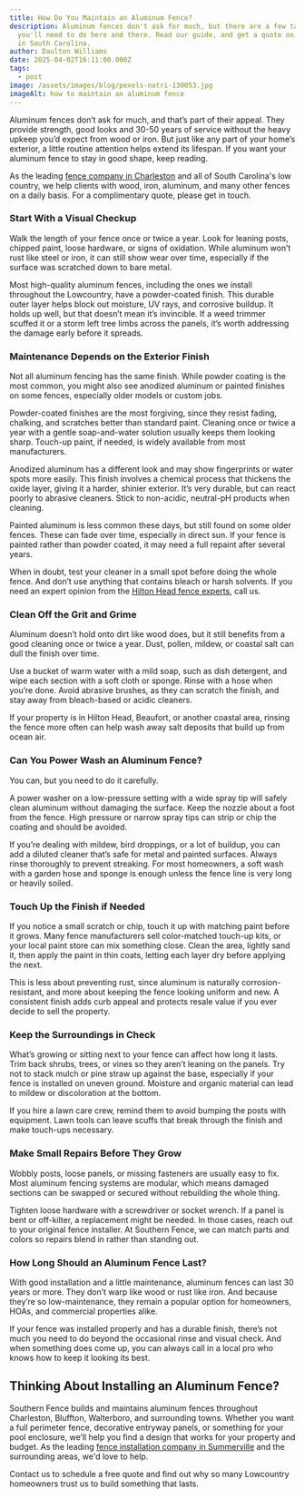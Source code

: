 ```yaml
---
title: How Do You Maintain an Aluminum Fence?
description: Aluminum fences don't ask for much, but there are a few tasks
  you'll need to do here and there. Read our guide, and get a quote on fencing
  in South Carolina.
author: Daulton Williams
date: 2025-04-02T16:11:00.000Z
tags:
  - post
image: /assets/images/blog/pexels-natri-130053.jpg
imageAlt: how to maintain an aluminum fence
---
```



Aluminum fences don’t ask for much, and that’s part of their appeal. They provide strength, good looks and 30-50 years of service without the heavy upkeep you’d expect from wood or iron. But just like any part of your home’s exterior, a little routine attention helps extend its lifespan. If you want your aluminum fence to stay in good shape, keep reading.

As the leading [fence company in Charleston](https://southern-fence.com/charleston/) and all of South Carolina's low country, we help clients with wood, iron, aluminum, and many other fences on a daily basis. For a complimentary quote, please get in touch.

### Start With a Visual Checkup

Walk the length of your fence once or twice a year. Look for leaning posts, chipped paint, loose hardware, or signs of oxidation. While aluminum won’t rust like steel or iron, it can still show wear over time, especially if the surface was scratched down to bare metal.

Most high-quality aluminum fences, including the ones we install throughout the Lowcountry, have a powder-coated finish. This durable outer layer helps block out moisture, UV rays, and corrosive buildup. It holds up well, but that doesn’t mean it’s invincible. If a weed trimmer scuffed it or a storm left tree limbs across the panels, it’s worth addressing the damage early before it spreads.

### Maintenance Depends on the Exterior Finish

Not all aluminum fencing has the same finish. While powder coating is the most common, you might also see anodized aluminum or painted finishes on some fences, especially older models or custom jobs.

Powder-coated finishes are the most forgiving, since they resist fading, chalking, and scratches better than standard paint. Cleaning once or twice a year with a gentle soap-and-water solution usually keeps them looking sharp. Touch-up paint, if needed, is widely available from most manufacturers.

Anodized aluminum has a different look and may show fingerprints or water spots more easily. This finish involves a chemical process that thickens the oxide layer, giving it a harder, shinier exterior. It’s very durable, but can react poorly to abrasive cleaners. Stick to non-acidic, neutral-pH products when cleaning.

Painted aluminum is less common these days, but still found on some older fences. These can fade over time, especially in direct sun. If your fence is painted rather than powder coated, it may need a full repaint after several years.

When in doubt, test your cleaner in a small spot before doing the whole fence. And don’t use anything that contains bleach or harsh solvents. If you need an expert opinion from the [Hilton Head fence experts](https://southern-fence.com/hilton-head/), call us.

### Clean Off the Grit and Grime

Aluminum doesn’t hold onto dirt like wood does, but it still benefits from a good cleaning once or twice a year. Dust, pollen, mildew, or coastal salt can dull the finish over time.

Use a bucket of warm water with a mild soap, such as dish detergent, and wipe each section with a soft cloth or sponge. Rinse with a hose when you’re done. Avoid abrasive brushes, as they can scratch the finish, and stay away from bleach-based or acidic cleaners.

If your property is in Hilton Head, Beaufort, or another coastal area, rinsing the fence more often can help wash away salt deposits that build up from ocean air.

### Can You Power Wash an Aluminum Fence?

You can, but you need to do it carefully.

A power washer on a low-pressure setting with a wide spray tip will safely clean aluminum without damaging the surface. Keep the nozzle about a foot from the fence. High pressure or narrow spray tips can strip or chip the coating and should be avoided.

If you’re dealing with mildew, bird droppings, or a lot of buildup, you can add a diluted cleaner that’s safe for metal and painted surfaces. Always rinse thoroughly to prevent streaking. For most homeowners, a soft wash with a garden hose and sponge is enough unless the fence line is very long or heavily soiled.

### Touch Up the Finish if Needed

If you notice a small scratch or chip, touch it up with matching paint before it grows. Many fence manufacturers sell color-matched touch-up kits, or your local paint store can mix something close. Clean the area, lightly sand it, then apply the paint in thin coats, letting each layer dry before applying the next.

This is less about preventing rust, since aluminum is naturally corrosion-resistant, and more about keeping the fence looking uniform and new. A consistent finish adds curb appeal and protects resale value if you ever decide to sell the property.

### Keep the Surroundings in Check

What’s growing or sitting next to your fence can affect how long it lasts. Trim back shrubs, trees, or vines so they aren’t leaning on the panels. Try not to stack mulch or pine straw up against the base, especially if your fence is installed on uneven ground. Moisture and organic material can lead to mildew or discoloration at the bottom.

If you hire a lawn care crew, remind them to avoid bumping the posts with equipment. Lawn tools can leave scuffs that break through the finish and make touch-ups necessary.

### Make Small Repairs Before They Grow

Wobbly posts, loose panels, or missing fasteners are usually easy to fix. Most aluminum fencing systems are modular, which means damaged sections can be swapped or secured without rebuilding the whole thing.

Tighten loose hardware with a screwdriver or socket wrench. If a panel is bent or off-kilter, a replacement might be needed. In those cases, reach out to your original fence installer. At Southern Fence, we can match parts and colors so repairs blend in rather than standing out.

### How Long Should an Aluminum Fence Last?

With good installation and a little maintenance, aluminum fences can last 30 years or more. They don’t warp like wood or rust like iron. And because they’re so low-maintenance, they remain a popular option for homeowners, HOAs, and commercial properties alike.

If your fence was installed properly and has a durable finish, there’s not much you need to do beyond the occasional rinse and visual check. And when something does come up, you can always call in a local pro who knows how to keep it looking its best.

## Thinking About Installing an Aluminum Fence?

Southern Fence builds and maintains aluminum fences throughout Charleston, Bluffton, Walterboro, and surrounding towns. Whether you want a full perimeter fence, decorative entryway panels, or something for your pool enclosure, we’ll help you find a design that works for your property and budget. As the leading [fence installation company in Summerville](https://southern-fence.com/Summerville-Fence-Company/) and the surrounding areas, we'd love to help.

Contact us to schedule a free quote and find out why so many Lowcountry homeowners trust us to build something that lasts.
